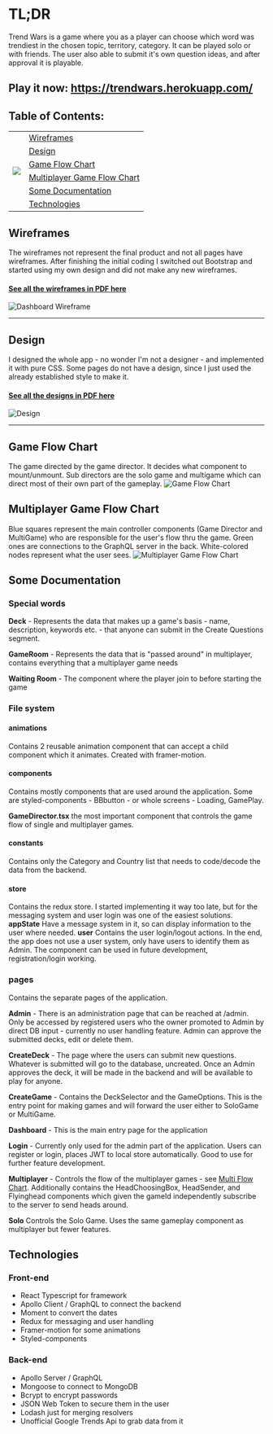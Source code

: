 
# TL;DR
Trend Wars is a game where you as a player can choose which word was trendiest in the chosen topic, territory, category. It can be played solo or with friends. The user also able to submit it's own question ideas, and after approval it is playable.

## Play it now: <https://trendwars.herokuapp.com/>

## Table of Contents:
<table>
<tr>
  <td rowspan="6"><img src="/public/images/heads/1.png"></td>
  <td><a href=#wireframes>Wireframes</a></td>
  
</tr>
<tr>
  <td><a href=#design>Design</a></td>
</tr>
  <tr>
  <td><a href=#game-flow-chart>Game Flow Chart</a></td>
</tr>
  <tr>
  <td><a href=#multiplayer-game-flow-chart>Multiplayer Game Flow Chart</a></td>
</tr>
  <tr>
  <td><a href=#some-documentation>Some Documentation</a></td>
</tr>
  <tr>
  <td><a href=#technologies>Technologies</a></td>
</tr>
</table>


## Wireframes
The wireframes not represent the final product and not all pages have wireframes. After finishing the initial coding I switched out Bootstrap and started using my own design and did not make any new wireframes.
#### [See all the wireframes in PDF here](.github/initial-wireframes.pdf)

![Dashboard Wireframe](.github/dashboard.png "Dashboard wireframe")

---
## Design
I designed the whole app - no wonder I'm not a designer - and implemented it with pure CSS. Some pages do not have a design, since I just used the already established style to make it. 
#### [See all the designs in PDF here](.github/twdesign.pdf)

![Design](.github/design.jpg "Design")

---

## Game Flow Chart
The game directed by the game director. It decides what component to mount/unmount. Sub directors are the solo game and multigame which can direct most of their own part of the gameplay. 
![Game Flow Chart](.github/gameflowchart.png "Game Flow Chart")


## Multiplayer Game Flow Chart
Blue squares represent the main controller components (Game Director and MultiGame) who are responsible for the user's flow thru the game. Green ones are connections to the GraphQL server in the back. White-colored nodes represent what the user sees.
![Multiplayer Game Flow Chart](.github/multigameflowchart.png "Multiplayer Game Flow Chart")

## Some Documentation

### Special words
**Deck** - Represents the data that makes up a game's basis - name, description, keywords etc. - that anyone can submit in the Create Questions segment.

**GameRoom** - Represents the data that is "passed around" in multiplayer, contains everything that a multiplayer game needs

**Waiting Room** - The component where the player join to before starting the game

### File system

#### animations 
Contains 2 reusable animation component that can accept a child component which it animates. Created with framer-motion.

#### components
Contains mostly components that are used around the application. Some are styled-components - BBbutton - or whole screens - Loading, GamePlay.

**GameDirector.tsx** the most important component that controls the game flow of single and multiplayer games.

#### constants
Contains only the Category and Country list that needs to code/decode the data from the backend.

#### store
Contains the redux store. I started implementing it way too late, but for the messaging system and user login was one of the easiest solutions.
**appState** Have a message system in it, so can display information to the user where needed.
**user** Contains the user login/logout actions. In the end, the app does not use a user system, only have users to identify them as Admin. The component can be used in future development, registration/login working.

### pages
Contains the separate pages of the application.

**Admin** - There is an administration page that can be reached at /admin. Only be accessed by registered users who the owner promoted to Admin by direct DB input - currently no user handling feature. Admin can approve the submitted decks, edit or delete them. 

**CreateDeck** - The page where the users can submit new questions. Whatever is submitted will go to the database, uncreated. Once an Admin approves the deck, it will be made in the backend and will be available to play for anyone.

**CreateGame** - Contains the DeckSelector and the GameOptions. This is the entry point for making games and will forward the user either to SoloGame or MultiGame.

**Dashboard** - This is the main entry page for the application

**Login** - Currently only used for the admin part of the application. Users can register or login, places JWT to local store automatically. Good to use for further feature development.

**Multiplayer** - Controls the flow of the multiplayer games - see [Multi Flow Chart](#multiplayer-game-flow-chart). Additionally contains the HeadChoosingBox, HeadSender, and Flyinghead components which given the gameId independently subscribe to the server to send heads around. 

**Solo** Controls the Solo Game. Uses the same gameplay component as multiplayer but fewer features. 


## Technologies
### Front-end
- React Typescript for framework
- Apollo Client / GraphQL to connect the backend
- Moment to convert the dates
- Redux for messaging and user handling
- Framer-motion for some animations
- Styled-components

### Back-end
- Apollo Server / GraphQL 
- Mongoose to connect to MongoDB
- Bcrypt to encrypt passwords
- JSON Web Token to secure them in the user
- Lodash just for merging resolvers
- Unofficial Google Trends Api to grab data from it
